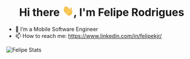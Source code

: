 <h1 align="center">Hi there <img src="https://raw.githubusercontent.com/ABSphreak/ABSphreak/master/gifs/Hi.gif" width="30px">, I'm Felipe Rodrigues</h1>

- 📱  I’m a Mobile Software Engineer
- 📫 How to reach me: https://www.linkedin.com/in/felipekjr/

![Felipe Stats](https://github-readme-stats.vercel.app/api?username=felipekjr&show_icons=true)
